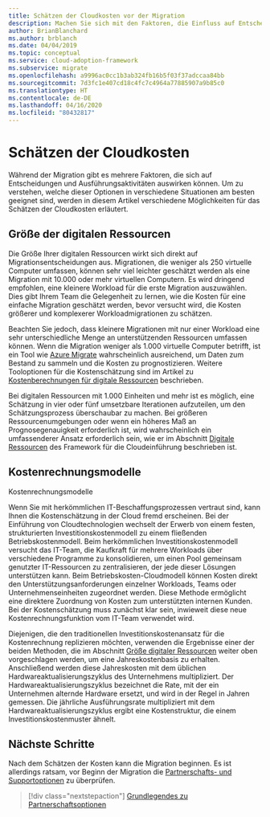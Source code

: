 ```yaml
---
title: Schätzen der Cloudkosten vor der Migration
description: Machen Sie sich mit den Faktoren, die Einfluss auf Entscheidungen und Ausführungsaktivitäten haben können, und mit verschiedenen Optionen zum Schätzen der Cloudkosten vertraut.
author: BrianBlanchard
ms.author: brblanch
ms.date: 04/04/2019
ms.topic: conceptual
ms.service: cloud-adoption-framework
ms.subservice: migrate
ms.openlocfilehash: a9996ac0cc1b3ab324fb16b5f03f37adccaa84bb
ms.sourcegitcommit: 7d3fc1e407cd18c4fc7c4964a77885907a9b85c0
ms.translationtype: HT
ms.contentlocale: de-DE
ms.lasthandoff: 04/16/2020
ms.locfileid: "80432817"
---
```

# <a name="estimate-cloud-costs"></a>Schätzen der Cloudkosten

Während der Migration gibt es mehrere Faktoren, die sich auf Entscheidungen und Ausführungsaktivitäten auswirken können. Um zu verstehen, welche dieser Optionen in verschiedene Situationen am besten geeignet sind, werden in diesem Artikel verschiedene Möglichkeiten für das Schätzen der Cloudkosten erläutert.

## <a name="digital-estate-size"></a>Größe der digitalen Ressourcen

Die Größe Ihrer digitalen Ressourcen wirkt sich direkt auf Migrationsentscheidungen aus. Migrationen, die weniger als 250 virtuelle Computer umfassen, können sehr viel leichter geschätzt werden als eine Migration mit 10.000 oder mehr virtuellen Computern. Es wird dringend empfohlen, eine kleinere Workload für die erste Migration auszuwählen. Dies gibt Ihrem Team die Gelegenheit zu lernen, wie die Kosten für eine einfache Migration geschätzt werden, bevor versucht wird, die Kosten größerer und komplexerer Workloadmigrationen zu schätzen.

Beachten Sie jedoch, dass kleinere Migrationen mit nur einer Workload eine sehr unterschiedliche Menge an unterstützenden Ressourcen umfassen können. Wenn die Migration weniger als 1.000 virtuelle Computer betrifft, ist ein Tool wie [Azure Migrate](https://docs.microsoft.com/azure/migrate/migrate-overview) wahrscheinlich ausreichend, um Daten zum Bestand zu sammeln und die Kosten zu prognostizieren. Weitere Tooloptionen für die Kostenschätzung sind im Artikel zu [Kostenberechnungen für digitale Ressourcen](../../../digital-estate/calculate.md) beschrieben.

Bei digitalen Ressourcen mit 1.000 Einheiten und mehr ist es möglich, eine Schätzung in vier oder fünf umsetzbare Iterationen aufzuteilen, um den Schätzungsprozess überschaubar zu machen. Bei größeren Ressourcenumgebungen oder wenn ein höheres Maß an Prognosegenauigkeit erforderlich ist, wird wahrscheinlich ein umfassenderer Ansatz erforderlich sein, wie er im Abschnitt [Digitale Ressourcen](../../../digital-estate/index.md) des Framework für die Cloudeinführung beschrieben ist.

## <a name="accounting-models"></a>Kostenrechnungsmodelle

Kostenrechnungsmodelle

Wenn Sie mit herkömmlichen IT-Beschaffungsprozessen vertraut sind, kann Ihnen die Kostenschätzung in der Cloud fremd erscheinen. Bei der Einführung von Cloudtechnologien wechselt der Erwerb von einem festen, strukturierten Investitionskostenmodell zu einem fließenden Betriebskostenmodell. Beim herkömmlichen Investitionskostenmodell versucht das IT-Team, die Kaufkraft für mehrere Workloads über verschiedene Programme zu konsolidieren, um einen Pool gemeinsam genutzter IT-Ressourcen zu zentralisieren, der jede dieser Lösungen unterstützen kann. Beim Betriebskosten-Cloudmodell können Kosten direkt den Unterstützungsanforderungen einzelner Workloads, Teams oder Unternehmenseinheiten zugeordnet werden. Diese Methode ermöglicht eine direktere Zuordnung von Kosten zum unterstützten internen Kunden. Bei der Kostenschätzung muss zunächst klar sein, inwieweit diese neue Kostenrechnungsfunktion vom IT-Team verwendet wird.

Diejenigen, die den traditionellen Investitionskostenansatz für die Kostenrechnung replizieren möchten, verwenden die Ergebnisse einer der beiden Methoden, die im Abschnitt [Größe digitaler Ressourcen](#digital-estate-size) weiter oben vorgeschlagen werden, um eine Jahreskostenbasis zu erhalten. Anschließend werden diese Jahreskosten mit dem üblichen Hardwareaktualisierungszyklus des Unternehmens multipliziert. Der Hardwareaktualisierungszyklus bezeichnet die Rate, mit der ein Unternehmen alternde Hardware ersetzt, und wird in der Regel in Jahren gemessen. Die jährliche Ausführungsrate multipliziert mit dem Hardwareaktualisierungszyklus ergibt eine Kostenstruktur, die einem Investitionskostenmuster ähnelt.

## <a name="next-steps"></a>Nächste Schritte

Nach dem Schätzen der Kosten kann die Migration beginnen. Es ist allerdings ratsam, vor Beginn der Migration die [Partnerschafts- und Supportoptionen](./partnership-options.md) zu überprüfen.

> [!div class="nextstepaction"]
> [Grundlegendes zu Partnerschaftsoptionen](./partnership-options.md)
